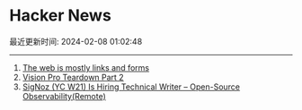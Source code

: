# Hacker News

最近更新时间: 2024-02-08 01:02:48

--- 
1. [The web is mostly links and forms](https://gomakethings.com/the-web-is-mostly-links-and-forms/) 
2. [Vision Pro Teardown Part 2](https://www.ifixit.com/News/90409/vision-pro-teardown-part-2-whats-the-display-resolution) 
3. [SigNoz (YC W21) Is Hiring Technical Writer – Open-Source Observability(Remote)](https://signoz.io/careers/technical-content-writer-in/) 

